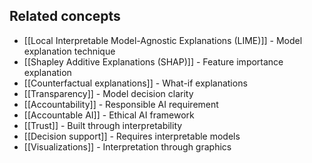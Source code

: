 

## Related concepts

- [[Local Interpretable Model-Agnostic Explanations (LIME)]] - Model explanation technique
- [[Shapley Additive Explanations (SHAP)]] - Feature importance explanation
- [[Counterfactual explanations]] - What-if explanations
- [[Transparency]] - Model decision clarity
- [[Accountability]] - Responsible AI requirement
- [[Accountable AI]] - Ethical AI framework
- [[Trust]] - Built through interpretability
- [[Decision support]] - Requires interpretable models
- [[Visualizations]] - Interpretation through graphics
